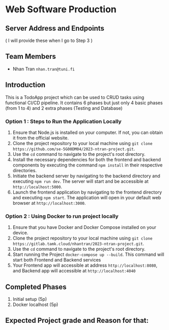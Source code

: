 # Web Software Production 

## Server Address and Endpoints
( I will provide these when I go to Step 3 )

## Team Members
- Nhan Tran `nhan.tran@tuni.fi`

## Introduction
This is a TodoApp project which can be used to CRUD tasks using functional CI/CD pipeline. It contains 6 phases but just only 4 basic phases (from 1 to 4) and 2 extra phases (Testing and Database)

### Option 1 : Steps to Run the Application Locally
1. Ensure that Node.js is installed on your computer. If not, you can obtain it from the official website.
2. Clone the project repository to your local machine using `git clone https://github.com/se-5G00DM04/2023-ntran-project.git`.
3. Use the `cd` command to navigate to the project's root directory.
4. Install the necessary dependencies for both the frontend and backend components by executing the command `npm install` in their respective directories.
5. Initiate the backend server by navigating to the backend directory and executing `npm run dev`. The server will start and be accessible at  `http://localhost:5000`.
6. Launch the frontend application by navigating to the frontend directory and executing `npm start`. The application will open in your default web browser at  `http://localhost:3000`.

### Option 2 : Using Docker to run project locally
1. Ensure that you have Docker and Docker Compose installed on your device. 
2. Clone the project repository to your local machine using `git clone https://gitlab.tamk.cloud/nhantran/2023-ntran-project.git`.
3. Use the `cd` command to navigate to the project's root directory.
4. Start running the Project `docker-compose up --build`. This command will start both  Frontend and Backend services
5. Your Frontend app will accessible at address `http://localhost:8080`, and Backend app will accessible at `http://localhost:4040`

## Completed Phases
1. Initial setup (5p)
2. Docker localhost (5p)





## Expected Project grade and Reason for that:


